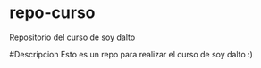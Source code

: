 # repo-curso
Repositorio del curso de soy dalto

#Descripcion
Esto es un repo para realizar el curso de soy dalto :)
